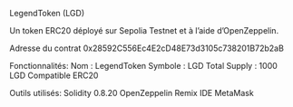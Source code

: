 LegendToken (LGD)

Un token ERC20 déployé sur Sepolia Testnet et à l’aide d’OpenZeppelin.

 Adresse du contrat
0x28592C556Ec4E2cD48E73d3105c738201B72b2aB

 Fonctionnalités:
 Nom : LegendToken
 Symbole : LGD
 Total Supply : 1000 LGD
 Compatible ERC20

Outils utilisés:
 Solidity 0.8.20
 OpenZeppelin
 Remix IDE
 MetaMask
